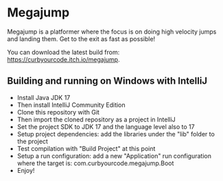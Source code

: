 # Megajump

Megajump is a platformer where the focus is on doing high velocity jumps and landing them. Get to the exit as fast as possible!

You can download the latest build from: https://curbyourcode.itch.io/megajump.

## Building and running on Windows with IntelliJ

- Install Java JDK 17
- Then install IntelliJ Community Edition
- Clone this repository with Git
- Then import the cloned repository as a project in IntelliJ
- Set the project SDK to JDK 17 and the language level also to 17
- Setup project dependencies: add the libraries under the "lib" folder to the project
- Test compilation with "Build Project" at this point
- Setup a run configuration: add a new "Application" run configuration where the target is: com.curbyourcode.megajump.Boot
- Enjoy!
